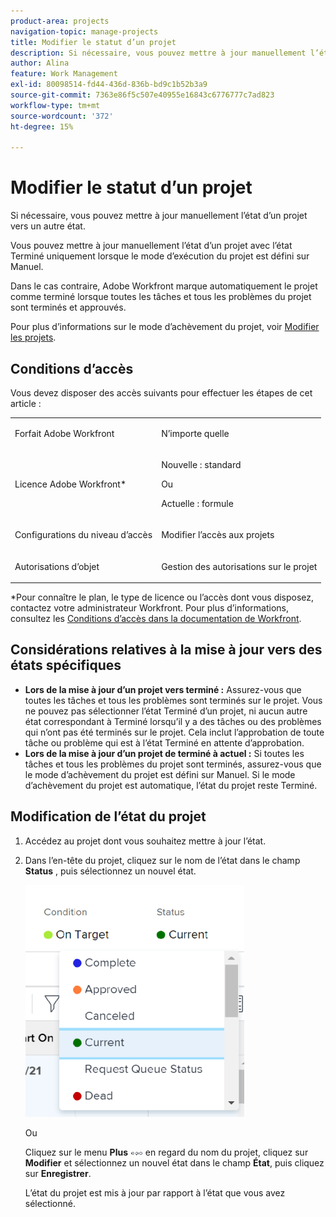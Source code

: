 ```yaml
---
product-area: projects
navigation-topic: manage-projects
title: Modifier le statut d’un projet
description: Si nécessaire, vous pouvez mettre à jour manuellement l’état d’un projet vers un autre état. Vous pouvez mettre à jour manuellement l’état d’un projet avec l’état Terminé uniquement lorsque le mode d’exécution du projet est défini sur Manuel.
author: Alina
feature: Work Management
exl-id: 80098514-fd44-436d-836b-bd9c1b52b3a9
source-git-commit: 7363e86f5c507e40955e16843c6776777c7ad823
workflow-type: tm+mt
source-wordcount: '372'
ht-degree: 15%

---
```


# Modifier le statut d’un projet

<!--Audited: 02/2024-->

Si nécessaire, vous pouvez mettre à jour manuellement l’état d’un projet vers un autre état.

Vous pouvez mettre à jour manuellement l’état d’un projet avec l’état Terminé uniquement lorsque le mode d’exécution du projet est défini sur Manuel.

Dans le cas contraire, Adobe Workfront marque automatiquement le projet comme terminé lorsque toutes les tâches et tous les problèmes du projet sont terminés et approuvés.

Pour plus d’informations sur le mode d’achèvement du projet, voir [Modifier les projets](/help/quicksilver/manage-work/projects/manage-projects/edit-projects.md).

## Conditions d’accès

Vous devez disposer des accès suivants pour effectuer les étapes de cet article :

<table style="table-layout:auto"> 
 <col> 
 <col> 
 <tbody> 
  <tr> 
   <td role="rowheader">Forfait Adobe Workfront</td> 
   <td> <p>N’importe quelle</p> </td> 
  </tr> 
  <tr> 
   <td role="rowheader">Licence Adobe Workfront*</td> 
   <td> <p>Nouvelle : standard </p> 
   Ou
   <p>Actuelle : formule </p>
   </td> 
  </tr> 
  <tr> 
   <td role="rowheader">Configurations du niveau d’accès</td> 
   <td> <p>Modifier l’accès aux projets</p> </td> 
  </tr> 
  <tr> 
   <td role="rowheader">Autorisations d’objet</td> 
   <td> <p>Gestion des autorisations sur le projet</p> </td> 
  </tr> 
 </tbody> 
</table>

&#42;Pour connaître le plan, le type de licence ou l’accès dont vous disposez, contactez votre administrateur Workfront. Pour plus d’informations, consultez les [Conditions d’accès dans la documentation de Workfront](/help/quicksilver/administration-and-setup/add-users/access-levels-and-object-permissions/access-level-requirements-in-documentation.md).

## Considérations relatives à la mise à jour vers des états spécifiques

* **Lors de la mise à jour d’un projet vers terminé :** Assurez-vous que toutes les tâches et tous les problèmes sont terminés sur le projet. Vous ne pouvez pas sélectionner l’état Terminé d’un projet, ni aucun autre état correspondant à Terminé lorsqu’il y a des tâches ou des problèmes qui n’ont pas été terminés sur le projet. Cela inclut l’approbation de toute tâche ou problème qui est à l’état Terminé en attente d’approbation.
* **Lors de la mise à jour d’un projet de terminé à actuel :** Si toutes les tâches et tous les problèmes du projet sont terminés, assurez-vous que le mode d’achèvement du projet est défini sur Manuel. Si le mode d’achèvement du projet est automatique, l’état du projet reste Terminé.

## Modification de l’état du projet

1. Accédez au projet dont vous souhaitez mettre à jour l’état.
1. Dans l’en-tête du projet, cliquez sur le nom de l’état dans le champ **Status** , puis sélectionnez un nouvel état.

   ![](assets/change-project-status-in-header-drop-down-nwe-350x371.png)

   Ou

   Cliquez sur le menu **Plus** ![](assets/qs-more-menu.png) en regard du nom du projet, cliquez sur **Modifier** et sélectionnez un nouvel état dans le champ **État**, puis cliquez sur **Enregistrer**.

   L’état du projet est mis à jour par rapport à l’état que vous avez sélectionné.
